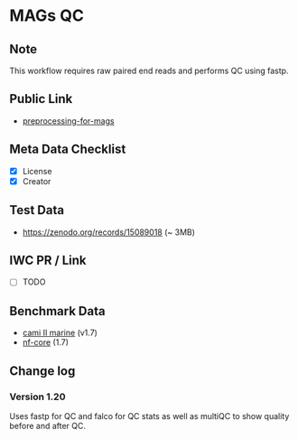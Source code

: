 # MAGs QC

## Note

This workflow requires raw paired end reads and performs QC using fastp.

## Public Link

* [preprocessing-for-mags](https://usegalaxy.eu/u/paulzierep/w/preprocessing-for-mags)

## Meta Data Checklist

* [x] License  
* [x] Creator 

## Test Data

* https://zenodo.org/records/15089018 (~ 3MB)

## IWC PR / Link

* [ ] TODO

## Benchmark Data

* [cami II marine](https://usegalaxy.eu/u/paulzierep/h/mags-individual-workflow-cami-ii-marine-dataset) (v1.7)
* [nf-core](https://usegalaxy.eu/u/paulzierep/h/mags-individual-workflow-1-7-nf-core) (1.7)

## Change log

### Version 1.20

Uses fastp for QC and falco for QC stats as well as multiQC to show quality before and after QC.
